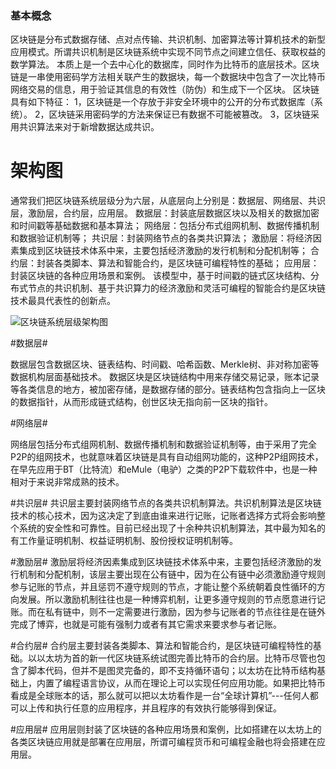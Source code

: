 ### 基本概念

区块链是分布式数据存储、点对点传输、共识机制、加密算法等计算机技术的新型应用模式。所谓共识机制是区块链系统中实现不同节点之间建立信任、获取权益的数学算法。
本质上是一个去中心化的数据库，同时作为比特币的底层技术。区块链是一串使用密码学方法相关联产生的数据块，每一个数据块中包含了一次比特币网络交易的信息，用于验证其信息的有效性（防伪）和生成下一个区块。
区块链具有如下特征：
1，区块链是一个存放于非安全环境中的公开的分布式数据库（系统）。
2，区块链采用密码学的方法来保证已有数据不可能被篡改。
3，区块链采用共识算法来对于新增数据达成共识。

# 架构图

通常我们把区块链系统层级分为六层，从底层向上分别是：数据层、网络层、共识层，激励层，合约层，应用层。
数据层：封装底层数据区块以及相关的数据加密和时间戳等基础数据和基本算法；
网络层：包括分布式组网机制、数据传播机制和数据验证机制等；
共识层：封装网络节点的各类共识算法；
激励层：将经济因素集成到区块链技术体系中来，主要包括经济激励的发行机制和分配机制等；
合约层：封装各类脚本、算法和智能合约，是区块链可编程特性的基础；
应用层：封装区块链的各种应用场景和案例。
该模型中，基于时间戳的链式区块结构、分布式节点的共识机制、基于共识算力的经济激励和灵活可编程的智能合约是区块链技术最具代表性的创新点。

![区块链系统层级架构图](https://images-cdn.shimo.im/Wj8hKuPmQOs10fjd/blockchain.jpg!thumbnail)


#数据层#

数据层包含数据区块、链表结构、时间戳、哈希函数、Merkle树、非对称加密等数据机构层面基础技术。
数据区块是区块链结构中用来存储交易记录，账本记录等各类信息的地方，被加密存储，是数据存储的部分。链表结构包含指向上一区块的数据指针，从而形成链式结构，创世区块无指向前一区块的指针。

#网络层#

网络层包括分布式组网机制、数据传播机制和数据验证机制等，由于采用了完全P2P的组网技术，也就意味着区块链是具有自动组网功能的，这种P2P组网技术，在早先应用于BT（比特流）和eMule（电驴）之类的P2P下载软件中，也是一种相对于来说非常成熟的技术。

#共识层#
共识层主要封装网络节点的各类共识机制算法。共识机制算法是区块链技术的核心技术，因为这决定了到底由谁来进行记账，记账者选择方式将会影响整个系统的安全性和可靠性。目前已经出现了十余种共识机制算法，其中最为知名的有工作量证明机制、权益证明机制、股份授权证明机制等。

#激励层#
激励层将经济因素集成到区块链技术体系中来，主要包括经济激励的发行机制和分配机制，该层主要出现在公有链中，因为在公有链中必须激励遵守规则参与记账的节点，并且惩罚不遵守规则的节点，才能让整个系统朝着良性循环的方向发展。所以激励机制往往也是一种博弈机制，让更多遵守规则的节点愿意进行记账。而在私有链中，则不一定需要进行激励，因为参与记账者的节点往往是在链外完成了博弈，也就是可能有强制力或者有其它需求来要求参与者记账。

#合约层#
合约层主要封装各类脚本、算法和智能合约，是区块链可编程特性的基础。以以太坊为首的新一代区块链系统试图完善比特币的合约层。比特币尽管也包含了脚本代码，但并不是图灵完备的，即不支持循环语句；以太坊在比特币结构基础上，内置了编程语言协议，从而在理论上可以实现任何应用功能。如果把比特币看成是全球账本的话，那么就可以把以太坊看作是一台“全球计算机”---任何人都可以上传和执行任意的应用程序，并且程序的有效执行能够得到保证。

#应用层#
应用层则封装了区块链的各种应用场景和案例，比如搭建在以太坊上的各类区块链应用就是部署在应用层，所谓可编程货币和可编程金融也将会搭建在应用层。
